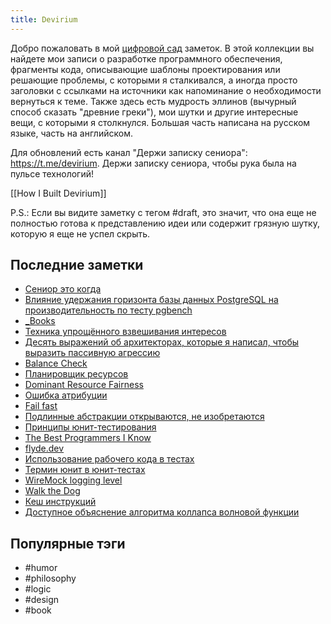 ```yaml
---
title: Devirium
---
```


Добро пожаловать в мой [цифровой сад](https://maggieappleton.com/garden-history) заметок. В этой коллекции вы найдете мои записи о разработке программного обеспечения, фрагменты кода, описывающие шаблоны проектирования или решающие проблемы, с которыми я сталкивался, а иногда просто заголовки с ссылками на источники как напоминание о необходимости вернуться к теме. Также здесь есть мудрость эллинов (вычурный способ сказать "древние греки"), мои шутки и другие интересные вещи, с которыми я столкнулся. Большая часть написана на русском языке, часть на английском.

Для обновлений есть канал "Держи записку сениора": https://t.me/devirium. Держи записку сениора, чтобы рука была на пульсе технологий!

[[How I Built Devirium]]

P.S.: Если вы видите заметку с тегом #draft, это значит, что она еще не полностью готова к представлению идеи или содержит грязную шутку, которую я еще не успел скрыть.

## Последние заметки
- [Сениор это когда](2025-05/Сениор-это-когда.md)
- [Влияние удержания горизонта базы данных PostgreSQL на производительность по тесту pgbench](draft/Влияние-удержания-горизонта-базы-данных-PostgreSQL-на-производительность-по-тесту-pgbench.md)
- [_Books](_Books.md)
- [Техника упрощённого взвешивания интересов](2025-05/Техника-упрощённого-взвешивания-интересов.md)
- [Десять выражений об архитекторах, которые я написал, чтобы выразить пассивную агрессию](draft/Десять-выражений-об-архитекторах,-которые-я-написал,-чтобы-выразить-пассивную-агрессию.md)
- [Balance Check](2025-05/Balance-Check.md)
- [Планировщик ресурсов](2025-05/Планировщик-ресурсов.md)
- [Dominant Resource Fairness](2025-05/Dominant-Resource-Fairness.md)
- [Ошибка атрибуции](2025-05/Ошибка-атрибуции.md)
- [Fail fast](2025-05/Fail-fast.md)
- [Подлинные абстракции открываются, не изобретаются](2025-05/Подлинные-абстракции-открываются,-не-изобретаются.md)
- [Принципы юнит-тестирования](2025/2025-01/Принципы-юнит-тестирования.md)
- [The Best Programmers I Know](2025-05/The-Best-Programmers-I-Know.md)
- [flyde.dev](2025/2025-04/flyde.dev.md)
- [Использование рабочего кода в тестах](2025/2025-04/Использование-рабочего-кода-в-тестах.md)
- [Термин юнит в юнит-тестах](2025/2025-04/Термин-юнит-в-юнит-тестах.md)
- [WireMock logging level](2025/2025-04/WireMock-logging-level.md)
- [Walk the Dog](2025/2025-04/Walk-the-Dog.md)
- [Кеш инструкций](2025/2025-04/Кеш-инструкций.md)
- [Доступное объяснение алгоритма коллапса волновой функции](2025/2025-04/Доступное-объяснение-алгоритма-коллапса-волновой-функции.md)


## Популярные тэги
- #humor
- #philosophy
- #logic
- #design
- #book
